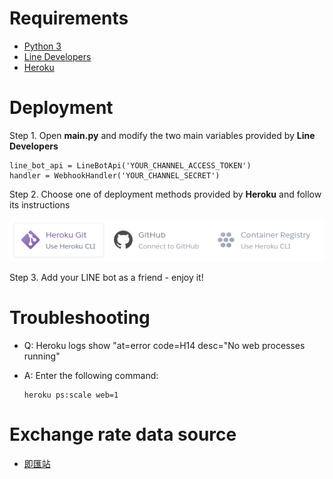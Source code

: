 ﻿# Requirements

- [Python 3](https://www.python.org/download/releases/3.0/)
- [Line Developers](https://developers.line.biz/)
- [Heroku](https://www.heroku.com/)

# Deployment

Step 1. Open **main.py** and modify the two main variables provided by **Line Developers**

	line_bot_api = LineBotApi('YOUR_CHANNEL_ACCESS_TOKEN')
	handler = WebhookHandler('YOUR_CHANNEL_SECRET')
	
Step 2. Choose one of deployment methods provided by **Heroku** and follow its instructions

![Heroku deployment methods](heroku_deployment_methods.png)

Step 3. Add your LINE bot as a friend - enjoy it!

# Troubleshooting

- Q: Heroku logs show "at=error code=H14 desc="No web processes running"
- A: Enter the following command:

      heroku ps:scale web=1

# Exchange rate data source

- [即匯站](https://tw.rter.info/)
